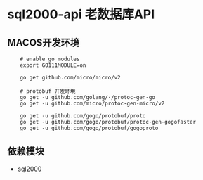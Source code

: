 # sql2000-api 老数据库API

## MACOS开发环境
```
    # enable go modules
    export GO111MODULE=on

    go get github.com/micro/micro/v2

    # protobuf 开发环境
    go get -u github.com/golang/·/protoc-gen-go
    go get -u github.com/micro/protoc-gen-micro/v2

    go get -u github.com/gogo/protobuf/proto
    go get -u github.com/gogo/protobuf/protoc-gen-gogofaster
    go get -u github.com/gogo/protobuf/gogoproto
```
## 依赖模块
- [sql2000](https://github.com/bxxinshiji/sql2000)